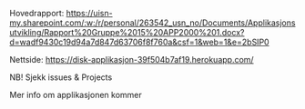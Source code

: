 Hovedrapport: https://uisn-my.sharepoint.com/:w:/r/personal/263542_usn_no/Documents/Applikasjonsutvikling/Rapport%20Gruppe%2015%20APP2000%201.docx?d=wadf9430c19d94a7d847d63706f8f760a&csf=1&web=1&e=2bSIP0

Nettside: https://disk-applikasjon-39f504b7af19.herokuapp.com/

NB! Sjekk issues & Projects

Mer info om applikasjonen kommer
